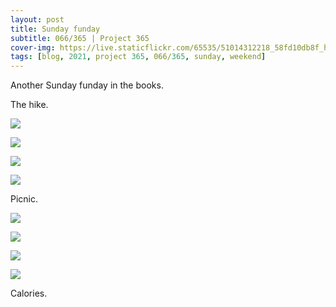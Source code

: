 ```yaml
---
layout: post
title: Sunday funday
subtitle: 066/365 | Project 365
cover-img: https://live.staticflickr.com/65535/51014312218_58fd10db8f_h.jpg
tags: [blog, 2021, project 365, 066/365, sunday, weekend]
---
```

<style>
  .intro-header.big-img {
    background-position:center }
</style>
Another Sunday funday in the books.

The hike.
<p class="post-img-wrap">
  <img src="https://live.staticflickr.com/65535/51015196181_6b843ad454_h.jpg">
</p>
<p class="post-img-wrap">
  <img src="https://live.staticflickr.com/65535/51012793703_41a150dc2e_h.jpg">
</p>
<p class="post-img-wrap">
  <img src="https://live.staticflickr.com/65535/51012793703_41a150dc2e_h.jpg">
</p>
<p class="post-img-wrap">
  <img src="https://live.staticflickr.com/65535/51012803113_577210bf4d_h.jpg">
</p>
Picnic.
<p class="post-img-wrap">
  <img src="https://live.staticflickr.com/65535/51013953087_63cf14a29b_h.jpg">
</p>
<p class="post-img-wrap">
  <img src="https://live.staticflickr.com/65535/51013923772_f2ed6d9cf8_h.jpg">
</p>
<p class="post-img-wrap">
  <img src="https://live.staticflickr.com/65535/51013923772_f2ed6d9cf8_h.jpg">
</p>
<p class="post-img-wrap">
  <img src="https://live.staticflickr.com/65535/51013110338_20990d9384_h.jpg">
</p>
Calories.
